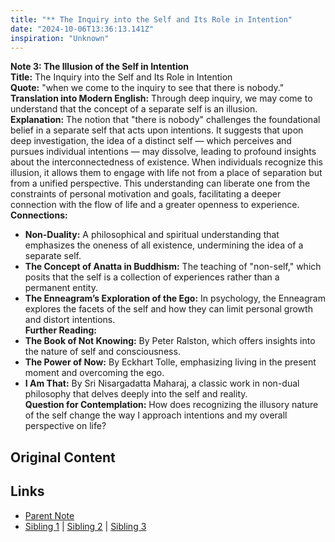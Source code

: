 ```yaml
---
title: "** The Inquiry into the Self and Its Role in Intention"
date: "2024-10-06T13:36:13.141Z"
inspiration: "Unknown"
---
```


  
**Note 3: The Illusion of the Self in Intention**  
**Title:** The Inquiry into the Self and Its Role in Intention  
**Quote:** "when we come to the inquiry to see that there is nobody."  
**Translation into Modern English:** Through deep inquiry, we may come to understand that the concept of a separate self is an illusion.  
**Explanation:** The notion that "there is nobody" challenges the foundational belief in a separate self that acts upon intentions. It suggests that upon deep investigation, the idea of a distinct self — which perceives and pursues individual intentions — may dissolve, leading to profound insights about the interconnectedness of existence. When individuals recognize this illusion, it allows them to engage with life not from a place of separation but from a unified perspective. This understanding can liberate one from the constraints of personal motivation and goals, facilitating a deeper connection with the flow of life and a greater openness to experience.  
**Connections:**  
- **Non-Duality:** A philosophical and spiritual understanding that emphasizes the oneness of all existence, undermining the idea of a separate self.  
- **The Concept of Anatta in Buddhism:** The teaching of "non-self," which posits that the self is a collection of experiences rather than a permanent entity.  
- **The Enneagram’s Exploration of the Ego:** In psychology, the Enneagram explores the facets of the self and how they can limit personal growth and distort intentions.  
**Further Reading:**  
- **The Book of Not Knowing:** By Peter Ralston, which offers insights into the nature of self and consciousness.  
- **The Power of Now:** By Eckhart Tolle, emphasizing living in the present moment and overcoming the ego.  
- **I Am That:** By Sri Nisargadatta Maharaj, a classic work in non-dual philosophy that delves deeply into the self and reality.  
**Question for Contemplation:** How does recognizing the illusory nature of the self change the way I approach intentions and my overall perspective on life?  


## Original Content



## Links

- [Parent Note](/parent-note.md)
- [Sibling 1](/zettel1.md) | [Sibling 2](/zettel2.md) | [Sibling 3](/zettel3.md)

